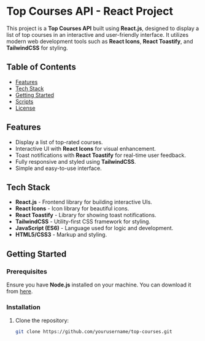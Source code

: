 # Top Courses API - React Project

This project is a **Top Courses API** built using **React.js**, designed to display a list of top courses in an interactive and user-friendly interface. It utilizes modern web development tools such as **React Icons**, **React Toastify**, and **TailwindCSS** for styling.

## Table of Contents

- [Features](#features)
- [Tech Stack](#tech-stack)
- [Getting Started](#getting-started)
- [Scripts](#scripts)
- [License](#license)

## Features

- Display a list of top-rated courses.
- Interactive UI with **React Icons** for visual enhancement.
- Toast notifications with **React Toastify** for real-time user feedback.
- Fully responsive and styled using **TailwindCSS**.
- Simple and easy-to-use interface.

## Tech Stack

- **React.js** - Frontend library for building interactive UIs.
- **React Icons** - Icon library for beautiful icons.
- **React Toastify** - Library for showing toast notifications.
- **TailwindCSS** - Utility-first CSS framework for styling.
- **JavaScript (ES6)** - Language used for logic and development.
- **HTML5/CSS3** - Markup and styling.

## Getting Started

### Prerequisites

Ensure you have **Node.js** installed on your machine. You can download it from [here](https://nodejs.org/).

### Installation

1. Clone the repository:
   ```bash
   git clone https://github.com/yourusername/top-courses.git
   ```
